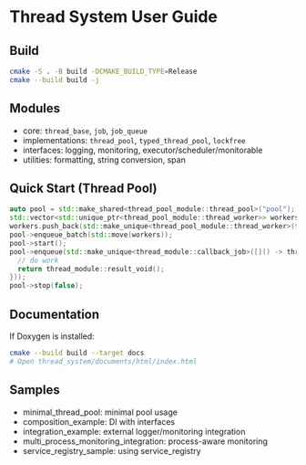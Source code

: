 # Thread System User Guide

## Build

```bash
cmake -S . -B build -DCMAKE_BUILD_TYPE=Release
cmake --build build -j
```

## Modules

- core: `thread_base`, `job`, `job_queue`
- implementations: `thread_pool`, `typed_thread_pool`, `lockfree`
- interfaces: logging, monitoring, executor/scheduler/monitorable
- utilities: formatting, string conversion, span

## Quick Start (Thread Pool)

```cpp
auto pool = std::make_shared<thread_pool_module::thread_pool>("pool");
std::vector<std::unique_ptr<thread_pool_module::thread_worker>> workers;
workers.push_back(std::make_unique<thread_pool_module::thread_worker>(false));
pool->enqueue_batch(std::move(workers));
pool->start();
pool->enqueue(std::make_unique<thread_module::callback_job>([]() -> thread_module::result_void {
  // do work
  return thread_module::result_void();
}));
pool->stop(false);
```

## Documentation

If Doxygen is installed:

```bash
cmake --build build --target docs
# Open thread_system/documents/html/index.html
```

## Samples

- minimal_thread_pool: minimal pool usage
- composition_example: DI with interfaces
- integration_example: external logger/monitoring integration
- multi_process_monitoring_integration: process-aware monitoring
- service_registry_sample: using service_registry

